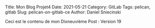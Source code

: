 Title: Mon Blog Projet4
Date: 2021-05-21
Category: GitLab
Tags: pelican, gitlab
Slug: pelican-on-gitlab-ce
Author: Daniel Sniecinski


Ceci est le contenu de mon Dixneuvième Post :
Version 19 
